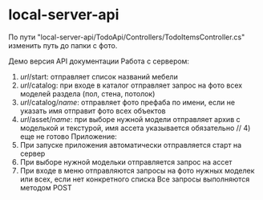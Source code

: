 # local-server-api
По пути "local-server-api/TodoApi/Controllers/TodoItemsController.cs" изменить путь до папки с фото.

Демо версия API документации
Работа с сервером:
1) *url*/start: отправляет список названий мебели
2) *url*/catalog: при входе в каталог отправляет запрос на фото всех моделей раздела (пол, стена, потолок)
3) *url*/catalog/*name*: отправляет фото префаба по имени, если не указать имя отправит фото всех объектов
4) *url*/asset/*name*: при выборе нужной модели отправляет архив с моделькой и текстурой, имя ассета указывается обязательно 
// 4) еще не готово
Приложение:
1) При запуске приложения автоматически отправляется старт на сервер
2) При выборе нужной модельки отправляется запрос на ассет
3) При входе в меню отправляются запросы на фото нужных моделек или всех, если нет конкретного списка
Все запросы выполняются методом POST

